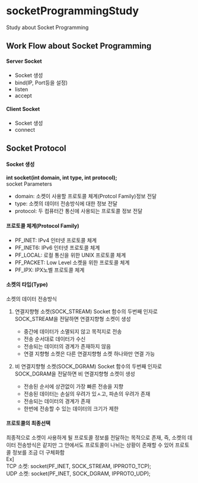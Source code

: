 # socketProgrammingStudy
Study about Socket Programming

## Work Flow about Socket Programming
#### Server Socket
- Socket 생성
- bind(IP, Port등을 설정)
- listen
- accept

#### Client Socket
- Socket 생성
- connect

## Socket Protocol
#### Socket 생성
**int socket(int domain, int type, int protocol);**<br>
socket Parameters
- domain: 소켓이 사용할 프로토콜 체계(Protcol Family)정보 전달
- type: 소켓의 데이터 전송방식에 대한 정보 전달
- protocol: 두 컴퓨터간 통신에 사용되는 프로토콜 정보 전달

#### 프로토콜 체계(Protocol Family)
- PF_INET: IPv4 인터넷 프로토콜 체계
- PF_INET6: IPv6 인터넷 프로토콜 체계
- PF_LOCAL: 로컬 통신을 위한 UNIX 프로토콜 체계
- PF_PACKET: Low Level 소켓을 위한 프로토콜 체계
- PF_IPX: IPX노벨 프로토콜 체계

#### 소켓의 타입(Type)
소켓의 데이터 전송방식 
1. 연결지향형 소켓(SOCK_STREAM)
Socket 함수의 두번째 인자로 SOCK_STREAM을 전달하면 연결지향형 소켓이 생성
   - 중간에 데이터가 소멸되지 않고 목적지로 전송
   - 전송 순서대로 데이터가 수신
   - 전송되는 데이터의 경계가 존재하지 않음
   - 연결 지향형 소켓은 다른 연결지향형 소켓 하나와만 연결 가능

2. 비 연결지향형 소켓(SOCK_DGRAM)
Socket 함수의 두번째 인자로 SOCK_DGRAM을 전달하면 비 연결지향형 소켓이 생성
   - 전송된 순서에 상관없이 가장 빠른 전송을 지향
   - 전송된 데이터는 손실의 우려가 있ㅅ고, 파손의 우려가 존재
   - 전송되는 데이터의 경계가 존재
   - 한번에 전송할 수 있는 데이터의 크기가 제한

#### 프로토콜의 최종선택
최종적으로 소켓이 사용하게 될 프로토콜 정보를 전달하는 목적으로 존재, 즉, 소켓의 데이터 전송방식은 같지만 그 안에서도 프로토콜이 나뉘는 상황이 존재할 수 있어 프로토콜 정보를 조금 더 구체화함 <br>
Ex]<br> 
TCP 소켓: socket(PF_INET, SOCK_STREAM, IPPROTO_TCP); <br>
UDP 소켓: socket(PF_INET, SOCK_DGRAM, IPPROTO_UDP); 